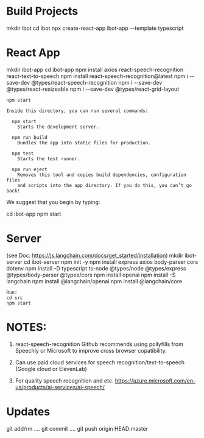 # Build Projects

mkdir ibot
cd ibot
npx create-react-app ibot-app --template typescript

React App
=========
mkdir ibot-app
cd ibot-app
npm install axios react-speech-recognition react-text-to-speech
npm install react-speech-recognition@latest
npm i --save-dev @types/react-speech-recognition
npm i --save-dev @types/react-resizeable
npm i --save-dev @types/react-grid-layout

    npm start

    Inside this directory, you can run several commands:

      npm start
        Starts the development server.

      npm run build
        Bundles the app into static files for production.

      npm test
        Starts the test runner.

      npm run eject
        Removes this tool and copies build dependencies, configuration files
        and scripts into the app directory. If you do this, you can’t go back!

We suggest that you begin by typing:

cd ibot-app
npm start

Server
======
(see Doc: https://js.langchain.com/docs/get_started/installation)
mkdir ibot-server
cd ibot-server
npm init -y
npm install express axios body-parser cors dotenv
npm install -D typescript ts-node @types/node @types/express @types/body-parser @types/cors
npm install openai
npm install -S langchain
npm install @langchain/openai
npm install @langchain/core

    Run:
    cd src
    npm start

# NOTES:

1. react-speech-recognition Github recommends using pollyfills from Speechly or Microsoft
   to improve cross browser copatibility.

2. Can use paid cloud services for speech recognition/text-to-speech (Google cloud or
   ElevenLab)

3. For quality speech recognition and etc.
   https://azure.microsoft.com/en-us/products/ai-services/ai-speech/

Updates
=======

git add/rm ....
git commit ....
git push origin HEAD:master


